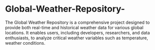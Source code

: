 # Global-Weather-Repository-
The Global Weather Repository is a comprehensive project designed to provide both real-time and historical weather data for various global locations. It enables users, including developers, researchers, and data enthusiasts, to analyze critical weather variables such as temperature, weather conditions.

